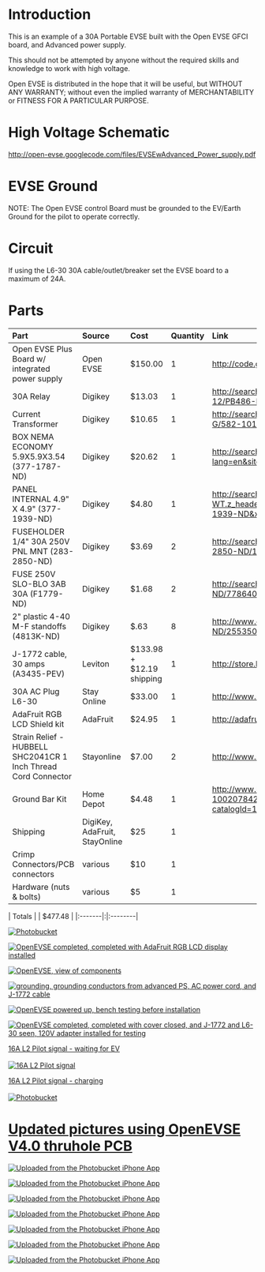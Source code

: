 # Introduction #

This is an example of a 30A Portable EVSE built with the Open EVSE GFCI board, and Advanced power supply.

This should not be attempted by anyone without the required skills and knowledge to work with high voltage.

Open EVSE is distributed in the hope that it will be useful,
but WITHOUT ANY WARRANTY; without even the implied warranty of
MERCHANTABILITY or FITNESS FOR A PARTICULAR PURPOSE.


# High Voltage Schematic #

http://open-evse.googlecode.com/files/EVSEwAdvanced_Power_supply.pdf

# EVSE Ground #

NOTE: The Open EVSE control Board must be grounded to the EV/Earth Ground for the pilot to operate correctly.

# Circuit #

If using the L6-30 30A cable/outlet/breaker set the EVSE board to a maximum of 24A.

# Parts #

| Part | Source | Cost | Quantity | Link |
|:-----|:-------|:-----|:---------|:-----|
| Open EVSE Plus Board w/ integrated power supply | Open EVSE | $150.00 | 1 | http://code.google.com/p/open-evse/wiki/Ordering |
| 30A Relay | Digikey | $13.03 | 1 | http://search.digikey.com/us/en/products/T92P7D22-12/PB486-ND/365921 |
| Current Transformer | Digikey | $10.65 | 1 | http://search.digikey.com/us/en/products/CR8420-1000-G/582-1018-ND/1045174 |
| BOX NEMA ECONOMY 5.9X5.9X3.54 (377-1787-ND) | Digikey | $20.62 | 1 | http://search.digikey.com/scripts/DkSearch/dksus.dll?lang=en&site=us&KeyWords=377-1787-ND&x=0&y=0 |
| PANEL INTERNAL 4.9" X 4.9" (377-1939-ND) | Digikey | $4.80 | 1 | http://search.digikey.com/scripts/DkSearch/dksus.dll?WT.z_header=search_go&lang=en&site=us&keywords=377-1939-ND&x=0&y=0 |
| FUSEHOLDER 1/4" 30A 250V PNL MNT (283-2850-ND) | Digikey | $3.69 | 2 | http://search.digikey.com/us/en/products/BK%2FHKP-R/283-2850-ND/1024094 |
| FUSE 250V SLO-BLO 3AB 30A (F1779-ND) | Digikey | $1.68 | 2 | http://search.digikey.com/us/en/products/0326030.MXP/F1779-ND/778640 |
| 2" plastic 4-40 M-F standoffs (4813K-ND) | Digikey | $.63 | 8 | http://www.digikey.com/product-detail/en/4813/4813K-ND/255350 |
| J-1772 cable, 30 amps (A3435-PEV) | Leviton |   $133.98 + $12.19 shipping | 1 | http://store.leviton.com/dp/B00912OT00#.UD18QGjEV68 |
| 30A AC Plug L6-30 | Stay Online | $33.00 | 1 | http://www.stayonline.com/detail.aspx?ID=15695 |
| AdaFruit RGB LCD Shield kit | AdaFruit | $24.95 | 1 | http://adafruit.com/products/714 |
| Strain Relief - HUBBELL SHC2041CR 1 Inch Thread Cord Connector | Stayonline | $7.00 | 2 | http://www.stayonline.com/detail.aspx?id=17207 |
| Ground Bar Kit | Home Depot | $4.48 | 1 | http://www.homedepot.com/h_d1/N-5yc1v/R-100207842/h_d2/ProductDisplay?catalogId=10053&langId=-1&keyword=Ground+Bar+Kit |
| Shipping | DigiKey, AdaFruit, StayOnline | $25 | 1 |  |
| Crimp Connectors/PCB connectors | various | $10 | 1 |  |
| Hardware (nuts & bolts) | various | $5 | 1 |  |

| Totals | | $477.48 |
|:-------|:|:--------|

<a href='http://s461.photobucket.com/albums/qq333/mitch672/OpenEVSE/?action=view&amp;current=PhotoApr2894212AM.jpg'><img src='http://i461.photobucket.com/albums/qq333/mitch672/OpenEVSE/PhotoApr2894212AM.jpg' alt='Photobucket' border='0'>

<a href='http://s461.photobucket.com/albums/qq333/mitch672/OpenEVSE/?action=view&amp;current=OpenEVSEassembly11.jpg'><img src='http://i461.photobucket.com/albums/qq333/mitch672/OpenEVSE/OpenEVSEassembly11.jpg' alt='OpenEVSE completed, completed with AdaFruit RGB LCD display installed' border='0'>

<a href='http://s461.photobucket.com/albums/qq333/mitch672/OpenEVSE/?action=view&amp;current=OpenEVSEassembly10.jpg'><img src='http://i461.photobucket.com/albums/qq333/mitch672/OpenEVSE/OpenEVSEassembly10.jpg' alt='OpenEVSE, view of components' border='0'>

<a href='http://s461.photobucket.com/albums/qq333/mitch672/OpenEVSE/?action=view&amp;current=OpenEVSEassembly5.jpg'><img src='http://i461.photobucket.com/albums/qq333/mitch672/OpenEVSE/OpenEVSEassembly5.jpg' alt='grounding, grounding conductors from advanced PS, AC power cord, and J-1772 cable' border='0'>

<a href='http://s461.photobucket.com/albums/qq333/mitch672/OpenEVSE/?action=view&amp;current=OpenEVSEassembly1.jpg'><img src='http://i461.photobucket.com/albums/qq333/mitch672/OpenEVSE/OpenEVSEassembly1.jpg' alt='OpenEVSE powered up, bench testing before installation' border='0'>

<a href='http://s461.photobucket.com/albums/qq333/mitch672/OpenEVSE/?action=view&amp;current=OpenEVSEassembly12.jpg'><img src='http://i461.photobucket.com/albums/qq333/mitch672/OpenEVSE/OpenEVSEassembly12.jpg' alt='OpenEVSE completed, completed with cover closed, and J-1772 and L6-30 seen, 120V adapter installed for testing' border='0'>

16A L2 Pilot signal - waiting for EV<br>
<br>
<a href='http://s461.photobucket.com/albums/qq333/mitch672/OpenEVSE/?action=view&amp;current=IMAG001.jpg'><img src='http://i461.photobucket.com/albums/qq333/mitch672/OpenEVSE/IMAG001.jpg' alt='16A L2 Pilot signal' border='0'>

16A L2 Pilot signal - charging<br>
<br>
<a href='http://s461.photobucket.com/albums/qq333/mitch672/OpenEVSE/?action=view&amp;current=IMAG002.jpg'><img src='http://i461.photobucket.com/albums/qq333/mitch672/OpenEVSE/IMAG002.jpg' alt='Photobucket' border='0'>

<h1>Updated pictures using OpenEVSE V4.0 thruhole PCB</h1>

<a href='http://s461.photobucket.com/albums/qq333/mitch672/?action=view&amp;current=3F2B5998-FC3E-477B-B596-5D10880139BC-5177-000002019DCD5835.jpg'><img src='http://i461.photobucket.com/albums/qq333/mitch672/3F2B5998-FC3E-477B-B596-5D10880139BC-5177-000002019DCD5835.jpg' alt='Uploaded from the Photobucket iPhone App' border='0'>

<a href='http://s461.photobucket.com/albums/qq333/mitch672/?action=view&amp;current=7DB94CB9-8290-476E-B9C3-A093E28F0ADA-5177-000002019A5A9B83.jpg'><img src='http://i461.photobucket.com/albums/qq333/mitch672/7DB94CB9-8290-476E-B9C3-A093E28F0ADA-5177-000002019A5A9B83.jpg' alt='Uploaded from the Photobucket iPhone App' border='0'>

<a href='http://s461.photobucket.com/albums/qq333/mitch672/?action=view&amp;current=099F9571-6A65-44C2-9A1B-2BD704BA8E0E-5177-00000201A1044C2C.jpg'><img src='http://i461.photobucket.com/albums/qq333/mitch672/099F9571-6A65-44C2-9A1B-2BD704BA8E0E-5177-00000201A1044C2C.jpg' alt='Uploaded from the Photobucket iPhone App' border='0'>

<a href='http://s461.photobucket.com/albums/qq333/mitch672/?action=view&amp;current=CF0A37A5-8030-4B2A-9ED9-E955E1ABB32F-5177-00000201A417B752.jpg'><img src='http://i461.photobucket.com/albums/qq333/mitch672/CF0A37A5-8030-4B2A-9ED9-E955E1ABB32F-5177-00000201A417B752.jpg' alt='Uploaded from the Photobucket iPhone App' border='0'>

<a href='http://s461.photobucket.com/albums/qq333/mitch672/?action=view&amp;current=C875C889-0A25-45D1-BC07-E5EDF73B8016-5177-00000201A7BAE9ED.jpg'><img src='http://i461.photobucket.com/albums/qq333/mitch672/C875C889-0A25-45D1-BC07-E5EDF73B8016-5177-00000201A7BAE9ED.jpg' alt='Uploaded from the Photobucket iPhone App' border='0'>

<a href='http://s461.photobucket.com/albums/qq333/mitch672/?action=view&amp;current=3DF25F42-C7B5-447E-9813-A0383A91F469-5177-00000201AB19430E.jpg'><img src='http://i461.photobucket.com/albums/qq333/mitch672/3DF25F42-C7B5-447E-9813-A0383A91F469-5177-00000201AB19430E.jpg' alt='Uploaded from the Photobucket iPhone App' border='0'>

<a href='http://s461.photobucket.com/albums/qq333/mitch672/?action=view&amp;current=EA23209D-03B4-4ED4-A939-587E66D93A51-5177-00000201AE5C679B.jpg'><img src='http://i461.photobucket.com/albums/qq333/mitch672/EA23209D-03B4-4ED4-A939-587E66D93A51-5177-00000201AE5C679B.jpg' alt='Uploaded from the Photobucket iPhone App' border='0'>
